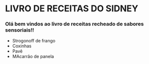 # LIVRO DE RECEITAS DO SIDNEY

### Olá bem vindos ao livro de receitas recheado de sabores sensoriais!!

- Strogonoff de frango
- Coxinhas
- Pavê
- MAcarrão de panela